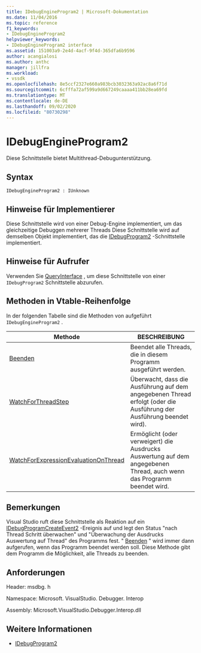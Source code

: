 ```yaml
---
title: IDebugEngineProgram2 | Microsoft-Dokumentation
ms.date: 11/04/2016
ms.topic: reference
f1_keywords:
- IDebugEngineProgram2
helpviewer_keywords:
- IDebugEngineProgram2 interface
ms.assetid: 151003a9-2e4d-4acf-9f4d-365dfa6b9596
author: acangialosi
ms.author: anthc
manager: jillfra
ms.workload:
- vssdk
ms.openlocfilehash: 8e5ccf2327e660a983bcb3032363a92ac8a6f71d
ms.sourcegitcommit: 6cfffa72af599a9d667249caaaa411bb28ea69fd
ms.translationtype: MT
ms.contentlocale: de-DE
ms.lasthandoff: 09/02/2020
ms.locfileid: "80730298"
---
```

# <a name="idebugengineprogram2"></a>IDebugEngineProgram2
Diese Schnittstelle bietet Multithread-Debugunterstützung.

## <a name="syntax"></a>Syntax

```
IDebugEngineProgram2 : IUnknown
```

## <a name="notes-for-implementers"></a>Hinweise für Implementierer
 Diese Schnittstelle wird von einer Debug-Engine implementiert, um das gleichzeitige Debuggen mehrerer Threads Diese Schnittstelle wird auf demselben Objekt implementiert, das die [IDebugProgram2](../../../extensibility/debugger/reference/idebugprogram2.md) -Schnittstelle implementiert.

## <a name="notes-for-callers"></a>Hinweise für Aufrufer
 Verwenden Sie [QueryInterface](/cpp/atl/queryinterface) , um diese Schnittstelle von einer `IDebugProgram2` Schnittstelle abzurufen.

## <a name="methods-in-vtable-order"></a>Methoden in Vtable-Reihenfolge
 In der folgenden Tabelle sind die Methoden von aufgeführt `IDebugEngineProgram2` .

|Methode|BESCHREIBUNG|
|------------|-----------------|
|[Beenden](../../../extensibility/debugger/reference/idebugengineprogram2-stop.md)|Beendet alle Threads, die in diesem Programm ausgeführt werden.|
|[WatchForThreadStep](../../../extensibility/debugger/reference/idebugengineprogram2-watchforthreadstep.md)|Überwacht, dass die Ausführung auf dem angegebenen Thread erfolgt (oder die Ausführung der Ausführung beendet wird).|
|[WatchForExpressionEvaluationOnThread](../../../extensibility/debugger/reference/idebugengineprogram2-watchforexpressionevaluationonthread.md)|Ermöglicht (oder verweigert) die Ausdrucks Auswertung auf dem angegebenen Thread, auch wenn das Programm beendet wird.|

## <a name="remarks"></a>Bemerkungen
 Visual Studio ruft diese Schnittstelle als Reaktion auf ein [IDebugProgramCreateEvent2](../../../extensibility/debugger/reference/idebugprogramcreateevent2.md) -Ereignis auf und legt den Status "nach Thread Schritt überwachen" und "Überwachung der Ausdrucks Auswertung auf Thread" des Programms fest. " [Beenden](../../../extensibility/debugger/reference/idebugengineprogram2-stop.md) " wird immer dann aufgerufen, wenn das Programm beendet werden soll. Diese Methode gibt dem Programm die Möglichkeit, alle Threads zu beenden.

## <a name="requirements"></a>Anforderungen
 Header: msdbg. h

 Namespace: Microsoft. VisualStudio. Debugger. Interop

 Assembly: Microsoft.VisualStudio.Debugger.Interop.dll

## <a name="see-also"></a>Weitere Informationen
- [IDebugProgram2](../../../extensibility/debugger/reference/idebugprogram2.md)
